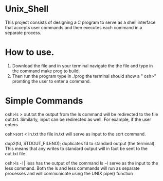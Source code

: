 # Unix_Shell
This project consists of designing a C program to serve as a shell interface that accepts user commands and then executes each command in a separate process. 


# How to use.

1. Download the file and in your terminal navigate the the file and type in the command make prog to build.
2. Then run the program type in ./prog the terminal should show a " osh>" promting the user to enter a command.


# Simple Commands
osh>ls > out.txt
the output from the ls command will be redirected to the file out.txt. Similarly, input can be redirected as well. For example, if the user enters

osh>sort < in.txt
the file in.txt will serve as input to the sort command.

dup2(fd, STDOUT_FILENO);
duplicates fd to standard output (the terminal). This means that any writes to standard output will in fact be sent to the out.txt file.

osh>ls -l | less
has the output of the command ls −l serve as the input to the less command. Both the ls and less commands will run as separate processes and will communicate using the UNIX pipe() function




